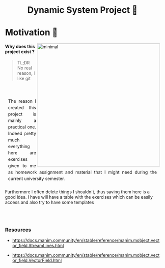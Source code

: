 <h1 align="center">
    Dynamic System Project 🤖
</h1>


# Motivation 💭

<img href=".assets/numerical_showcase.gif" src="https://github.com/Jac-Zac/Dynamic_System_Project/blob/master/.assets/numerical_showcase.gif?raw=true" alt="minimal" align="right" width="400px"/>

#### Why does this project exist ?
> TL;DR No real reason, I like git

<br>
<p style="text-align:justify; line-height: 1.5;padding: 10px;">
  The reason I created this project is mainly a practical one. Indeed pretty much everything here are exercises given to me as homework assignment and material that I might need during the current university semester.

  Furthermore I often delete things I shouldn't, thus saving them here is a good idea. I have will have a table with the exercises which can be easily access and also try to have some templates
</p>

<br><br>

### Resources

- https://docs.manim.community/en/stable/reference/manim.mobject.vector_field.StreamLines.html

- https://docs.manim.community/en/stable/reference/manim.mobject.vector_field.VectorField.html
